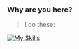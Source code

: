 ### Why are you here?

>I do these:

[![My Skills](https://skillicons.dev/icons?i=py,html,css,flask,github,linux,sqlite,vscode,mysql,discord)](https://skillicons.dev)
